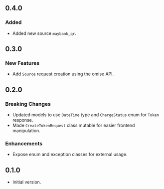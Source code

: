 ## 0.4.0

### Added

- Added new source `maybank_qr`.

## 0.3.0

### New Features

- Add `Source` request creation using the omise API.

## 0.2.0

### Breaking Changes

- Updated models to use `DateTime` type and `ChargeStatus` enum for `Token` response.
- Made `CreateTokenRequest` class mutable for easier frontend manipulation.

### Enhancements

- Expose enum and exception classes for external usage.

## 0.1.0

- Initial version.
